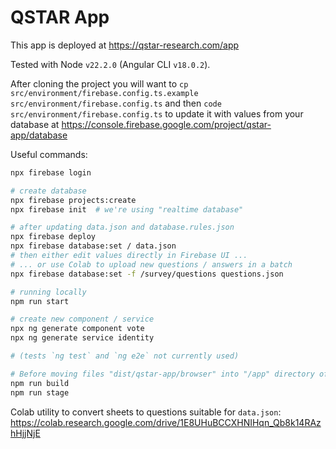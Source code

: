 # QSTAR App

This app is deployed at https://qstar-research.com/app

Tested with Node `v22.2.0` (Angular CLI `v18.0.2`).

After cloning the project you will want to
`cp src/environment/firebase.config.ts.example src/environment/firebase.config.ts`
and then
`code src/environment/firebase.config.ts`
to update it with values from your database at
https://console.firebase.google.com/project/qstar-app/database

Useful commands:

```bash
npx firebase login

# create database
npx firebase projects:create
npx firebase init  # we're using "realtime database"

# after updating data.json and database.rules.json
npx firebase deploy
npx firebase database:set / data.json
# then either edit values directly in Firebase UI ...
# ... or use Colab to upload new questions / answers in a batch
npx firebase database:set -f /survey/questions questions.json

# running locally
npm run start

# create new component / service
npx ng generate component vote
npx ng generate service identity

# (tests `ng test` and `ng e2e` not currently used)

# Before moving files "dist/qstar-app/browser" into "/app" directory of server:
npm run build
npm run stage
```

Colab utility to convert sheets to questions suitable for `data.json`:
https://colab.research.google.com/drive/1E8UHuBCCXHNIHqn_Qb8k14RAzhHjjNjE

